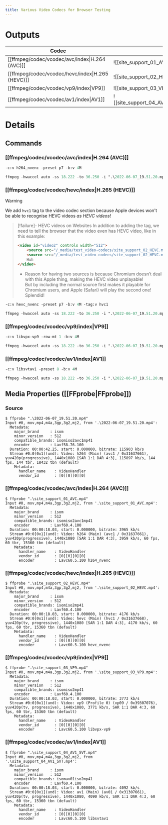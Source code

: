 ```yaml
---
title: Various Video Codecs for Browser Testing
---
```

# Outputs
| Codec | Output |
| ---- | ---- |
| [[ffmpeg/codec/vcodec/avc/index\|H.264 (AVC)]] | ![[site_support_01_AVC_XXXheight=320_XXXwidth=427.mp4]] |
| [[ffmpeg/codec/vcodec/hevc/index\|H.265 (HEVC)]] | ![[site_support_02_HEVC_XXXheight=320_XXXwidth=427.mp4]] |
| [[ffmpeg/codec/vcodec/vp9/index\|VP9]] | ![[site_support_03_VP9_XXXheight=320_XXXwidth=427.mp4]] |
| [[ffmpeg/codec/vcodec/av1/index\|AV1]] | ![[site_support_04_AV1_SVT_XXXheight=320_XXXwidth=427.mp4]] |
# Details
## Commands
### [[ffmpeg/codec/vcodec/avc/index|H.264 (AVC)]]
```ps
-c:v h264_nvenc -preset p7 -b:v 4M
```
```ps
ffmpeg -hwaccel auto -ss 18.222 -to 36.250 -i ".\2022-06-07_19.51.20.mp4" -vf "fps=60"  -c:v h264_nvenc -preset p7 -b:v 4M -movflags +faststart ".\site_support_01_AVC.mp4"
```
### [[ffmpeg/codec/vcodec/hevc/index|H.265 (HEVC)]]
> [!warning]
> 
> We add `hvc1` tag to the video codec section because Apple devices won't be able to recognise HEVC videos *as HEVC videos*!
> > [!failure]- HEVC videos on Websites
> > In addition to adding the tag, we need to tell the browser that the video even has HEVC video, like in this example:
> > ```html
> > <video id="video2" controls width="512">
> > 	<source src="/_media/test_video-codecs/site_support_02_HEVC.mp4" type='video/mp4'>
> > 	<source src="/_media/test_video-codecs/site_support_02_HEVC.mp4" type='video/mp4; codecs="hvc1"'>
> > 	Huh
> > </video>
> > ```
> > - Reason for having two sources is because Chromium doesn’t deal with this Apple thing, making the HEVC video unplayable!  
> >   But by including the normal source first makes it playable for Chromium users, and Apple (Safari) will play the second one! Splendid!

```ps
-c:v hevc_nvenc -preset p7 -b:v 4M -tag:v hvc1 
```
```ps
ffmpeg -hwaccel auto -ss 18.222 -to 36.250 -i ".\2022-06-07_19.51.20.mp4" -vf "fps=60" -c:v hevc_nvenc -preset p7 -b:v 4M -tag:v hvc1 -movflags +faststart ".\site_support_02_HEVC.mp4"
```
### [[ffmpeg/codec/vcodec/vp9/index|VP9]]
```ps
-c:v libvpx-vp9 -row-mt 1 -b:v 4M 
```
```ps
ffmpeg -hwaccel auto -ss 18.222 -to 36.250 -i ".\2022-06-07_19.51.20.mp4" -vf "fps=60" -c:v libvpx-vp9 -row-mt 1 -b:v 4M -movflags +faststart ".\site_support_03_VP9.mp4"
```
### [[ffmpeg/codec/vcodec/av1/index|AV1]]
```ps
-c:v libsvtav1 -preset 8 -b:v 4M 
```
```ps
ffmpeg -hwaccel auto -ss 18.222 -to 36.250 -i ".\2022-06-07_19.51.20.mp4" -vf "fps=60" -c:v libsvtav1 -preset 8 -b:v 4M -movflags +faststart ".\site_support_04_AV1_SVT.mp4"
```
## Media Properties ([[FFprobe|FFprobe]])
### Source
```
$ ffprobe ".\2022-06-07_19.51.20.mp4"
Input #0, mov,mp4,m4a,3gp,3g2,mj2, from '.\2022-06-07_19.51.20.mp4':
  Metadata:
    major_brand     : isom
    minor_version   : 512
    compatible_brands: isomiso2avc1mp41
    encoder         : Lavf58.76.100
  Duration: 00:00:42.25, start: 0.000000, bitrate: 115903 kb/s
  Stream #0:0[0x1](und): Video: h264 (Main) (avc1 / 0x31637661), yuv420p(progressive), 1440x1080 [SAR 1:1 DAR 4:3], 115897 kb/s, 144 fps, 144 tbr, 18432 tbn (default)
    Metadata:
      handler_name    : VideoHandler
      vendor_id       : [0][0][0][0]
```
### [[ffmpeg/codec/vcodec/avc/index|H.264 (AVC)]]
```
$ ffprobe ".\site_support_01_AVC.mp4"
Input #0, mov,mp4,m4a,3gp,3g2,mj2, from '.\site_support_01_AVC.mp4':
  Metadata:
    major_brand     : isom
    minor_version   : 512
    compatible_brands: isomiso2avc1mp41
    encoder         : Lavf60.4.100
  Duration: 00:00:18.03, start: 0.000000, bitrate: 3965 kb/s
  Stream #0:0[0x1](und): Video: h264 (Main) (avc1 / 0x31637661), yuv420p(progressive), 1440x1080 [SAR 1:1 DAR 4:3], 3959 kb/s, 60 fps, 60 tbr, 15360 tbn (default)
    Metadata:
      handler_name    : VideoHandler
      vendor_id       : [0][0][0][0]
      encoder         : Lavc60.5.100 h264_nvenc
```
### [[ffmpeg/codec/vcodec/hevc/index|H.265 (HEVC)]]
```
$ ffprobe ".\site_support_02_HEVC.mp4"
Input #0, mov,mp4,m4a,3gp,3g2,mj2, from '.\site_support_02_HEVC.mp4':
  Metadata:
    major_brand     : isom
    minor_version   : 512
    compatible_brands: isomiso2mp41
    encoder         : Lavf60.4.100
  Duration: 00:00:18.03, start: 0.000000, bitrate: 4176 kb/s
  Stream #0:0[0x1](und): Video: hevc (Main) (hvc1 / 0x31637668), yuv420p(tv, progressive), 1440x1080 [SAR 1:1 DAR 4:3], 4170 kb/s, 60 fps, 60 tbr, 15360 tbn (default)
    Metadata:
      handler_name    : VideoHandler
      vendor_id       : [0][0][0][0]
      encoder         : Lavc60.5.100 hevc_nvenc
```
### [[ffmpeg/codec/vcodec/vp9/index|VP9]]
```
$ ffprobe ".\site_support_03_VP9.mp4"
Input #0, mov,mp4,m4a,3gp,3g2,mj2, from '.\site_support_03_VP9.mp4':
  Metadata:
    major_brand     : isom
    minor_version   : 512
    compatible_brands: isomiso2mp41
    encoder         : Lavf60.4.100
  Duration: 00:00:18.03, start: 0.000000, bitrate: 3773 kb/s
  Stream #0:0[0x1](und): Video: vp9 (Profile 0) (vp09 / 0x39307076), yuv420p(tv, progressive), 1440x1080, 3771 kb/s, SAR 1:1 DAR 4:3, 60 fps, 60 tbr, 15360 tbn (default)
    Metadata:
      handler_name    : VideoHandler
      vendor_id       : [0][0][0][0]
      encoder         : Lavc60.5.100 libvpx-vp9
```
### [[ffmpeg/codec/vcodec/av1/index|AV1]]
```
$ ffprobe ".\site_support_04_AV1_SVT.mp4"
Input #0, mov,mp4,m4a,3gp,3g2,mj2, from '.\site_support_04_AV1_SVT.mp4':
  Metadata:
    major_brand     : isom
    minor_version   : 512
    compatible_brands: isomav01iso2mp41
    encoder         : Lavf60.4.100
  Duration: 00:00:18.03, start: 0.000000, bitrate: 4092 kb/s
  Stream #0:0[0x1](und): Video: av1 (Main) (av01 / 0x31307661), yuv420p(tv, progressive), 1440x1080, 4090 kb/s, SAR 1:1 DAR 4:3, 60 fps, 60 tbr, 15360 tbn (default)
    Metadata:
      handler_name    : VideoHandler
      vendor_id       : [0][0][0][0]
      encoder         : Lavc60.5.100 libsvtav1
```